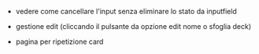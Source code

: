 * vedere come cancellare l'input senza eliminare lo stato da inputfield
* gestione edit (cliccando il pulsante da opzione edit nome o sfoglia deck)

* pagina per ripetizione card 